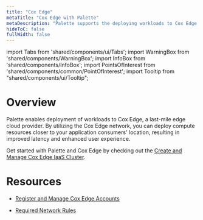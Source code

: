 ```yaml
---
title: "Cox Edge"
metaTitle: "Cox Edge with Palette"
metaDescription: "Palette supports the deploying workloads to Cox Edge."
hideToC: false
fullWidth: false
---
```


import Tabs from 'shared/components/ui/Tabs';
import WarningBox from 'shared/components/WarningBox';
import InfoBox from 'shared/components/InfoBox';
import PointsOfInterest from 'shared/components/common/PointOfInterest';
import Tooltip from "shared/components/ui/Tooltip";

# Overview

Palette enables deployment of workloads to Cox Edge, a last-mile edge cloud provider. By utilizing the Cox Edge network, you can deploy compute resources closer to your application consumers' location, resulting in improved latency and enhanced user experience. 

Get started with Palette and Cox Edge by checking out the [Create and Manage Cox Edge IaaS Cluster]().



# Resources

- [Register and Manage Cox Edge Accounts](/clusters/public-cloud/cox-edge/add-cox-edge-accounts)

- [Required Network Rules](/clusters/public-cloud/cox-edge/network-rules)
